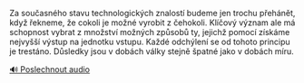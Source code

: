 
Za současného stavu technologických znalostí budeme jen trochu přehánět, když řekneme, že cokoli je možné vyrobit z čehokoli. Klíčový význam ale má schopnost vybrat z množství možných způsobů ty, jejichž pomocí získáme nejvyšší výstup na jednotku vstupu. Každé odchýlení se od tohoto principu je trestáno. Důsledky jsou v dobách války stejně špatné jako v dobách míru.

[🔊 Poslechnout audio](/data/7-paragraphs/audio/chapter_165/para_006-Za-souasnho-stavu-technologickch-znalost-budem.mp3)
